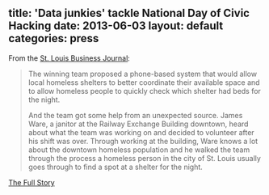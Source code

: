 title: 'Data junkies' tackle National Day of Civic Hacking
date: 2013-06-03
layout: default
categories: press
---
From the [St. Louis Business Journal](http://www.bizjournals.com/stlouis/):

> The winning team proposed a phone-based system that would allow local
> homeless shelters to better coordinate their available space and to allow
> homeless people to quickly check which shelter had beds for the night.
>
> And the team got some help from an unexpected source. James Ware, a janitor
> at the Railway Exchange Building downtown, heard about what the team was
> working on and decided to volunteer after his shift was over. Through working
> at the building, Ware knows a lot about the downtown homeless population and
> he walked the team through the process a homeless person in the city of St.
> Louis usually goes through to find a spot at a shelter for the night.

[The Full Story](http://www.bizjournals.com/stlouis/blog/BizNext/2013/06/data-junkies-tackle-national-day-of.html?page=all)
